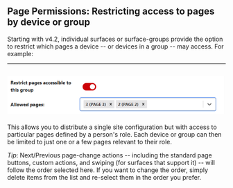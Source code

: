 ## Page Permissions: Restricting access to pages by device or group

Starting with v4.2, individual surfaces or surface-groups provide the option to restrict which pages a device -- or devices in a group -- may access. For example:

---

## ![Restrict Pages Setting](images/restrict_pages.png?raw=true 'Discovery')

This allows you to distribute a single site configuration but with access to particular pages defined by a person's role. Each device or group can then be limited to just one or a few pages relevant to their role.

_Tip_: Next/Previous page-change actions -- including the standard page buttons, custom actions, and swiping (for surfaces that support it) -- will follow the order selected here. If you want to change the order, simply delete items from the list and re-select them in the order you prefer.
